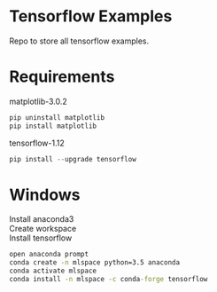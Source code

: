 # Tensorflow Examples

Repo to store all tensorflow examples.

# Requirements

matplotlib-3.0.2

```python
pip uninstall matplotlib 
pip install matplotlib 
```

tensorflow-1.12

```python
pip install --upgrade tensorflow
```

# Windows

Install anaconda3  
Create workspace  
Install tensorflow  

```cmd
open anaconda prompt
conda create -n mlspace python=3.5 anaconda
conda activate mlspace
conda install -n mlspace -c conda-forge tensorflow
```
